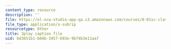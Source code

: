 ```yaml
---
content_type: resource
description: ''
file: https://ol-ocw-studio-app-qa.s3.amazonaws.com/courses/8-01sc-classical-mechanics-fall-2016/bd3651b1b04b3457693e9bf4b3e11aa7_7JPHNCT1Qo.srt
file_type: application/x-subrip
resourcetype: Other
title: 3play caption file
uid: bd3651b1-b04b-3457-693e-9bf4b3e11aa7
---
```

